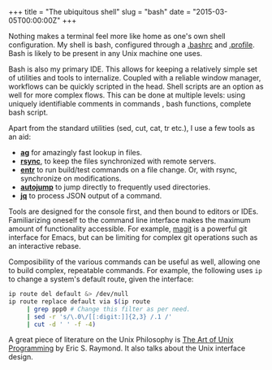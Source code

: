 +++
title = "The ubiquitous shell"
slug = "bash"
date = "2015-03-05T00:00:00Z"
+++

Nothing makes a terminal feel more like home as one's own shell
configuration. My shell is bash, configured through a [.bashrc][] and
[.profile][]. Bash is likely to be present in any Unix machine one
uses.

Bash is also my primary IDE. This allows for keeping a relatively simple set of
utilities and tools to internalize. Coupled with a reliable window manager,
workflows can be quickly scripted in the head. Shell scripts are an option as
well for more complex flows. This can be done at multiple levels: using uniquely
identifiable comments in commands , bash functions, complete bash script.

Apart from the standard utilities (sed, cut, cat, tr etc.), I use a few tools as
an aid:

 - **[ag][]** for amazingly fast lookup in files.
 - **[rsync][]**, to keep the files synchronized with remote servers.
 - **[entr][]** to run build/test commands on a file change. Or, with
   rsync, synchronize on modifications.
 - **[autojump][]** to jump directly to frequently used directories.
 - **[jq][]** to process JSON output of a command.

Tools are designed for the console first, and then bound to editors or
IDEs. Familiarizing oneself to the command line interface makes the maximum
amount of functionality accessible. For example, [magit][] is a powerful git
interface for Emacs, but can be limiting for complex git operations such as an
interactive rebase.

Composibility of the various commands can be useful as well, allowing one to
build complex, repeatable commands. For example, the following uses `ip` to
change a system's default route, given the interface:

```bash
ip route del default &> /dev/null
ip route replace default via $(ip route
     | grep ppp0 # Change this filter as per need.
     | sed -r 's/\.0\/[[:digit:]]{2,3} /.1 /'
     | cut -d ' ' -f -4)
```

A great piece of literature on the Unix Philosophy is
[The Art of Unix Programming][taoup] by Eric S. Raymond. It also talks about the
Unix interface design.

[.bashrc]: https://github.com/crodjer/configs/blob/master/.bashrc
[.profile]: https://github.com/crodjer/configs/blob/master/.profile
[ag]: https://github.com/ggreer/the_silver_searcher
[rsync]: https://wiki.archlinux.org/index.php/rsync
[entr]: https://github.com/ggreer/the_silver_searcher
[autojump]: https://www.archlinux.org/packages/community/any/autojump/
[jq]: https://stedolan.github.io/jq/
[magit]: https://github.com/magit/magit
[taoup]: http://amzn.to/1qFlKCz
